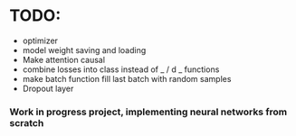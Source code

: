 # TODO:
- optimizer
- model weight saving and loading
- Make attention causal
- combine losses into class instead of _ / d _ functions
- make batch function fill last batch with random samples
- Dropout layer

### Work in progress project, implementing neural networks from scratch